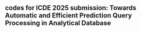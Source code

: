 ## codes for ICDE 2025 submission: Towards Automatic and Efficient Prediction Query Processing in Analytical Database
